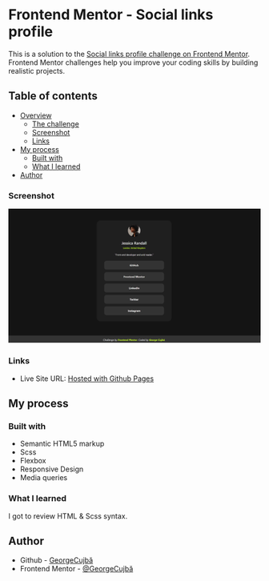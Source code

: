 # Frontend Mentor - Social links profile

This is a solution to the [Social links profile challenge on Frontend Mentor](https://www.frontendmentor.io/challenges/social-links-profile-UG32l9m6dQ/hub). Frontend Mentor challenges help you improve your coding skills by building realistic projects.

## Table of contents

- [Overview](#overview)
  - [The challenge](#the-challenge)
  - [Screenshot](#screenshot)
  - [Links](#links)
- [My process](#my-process)
  - [Built with](#built-with)
  - [What I learned](#what-i-learned)
- [Author](#author)

### Screenshot

![](./screenshots/Website_Screenshot.png)

### Links

- Live Site URL: [Hosted with Github Pages](TBA)

## My process

### Built with

- Semantic HTML5 markup
- Scss
- Flexbox
- Responsive Design
- Media queries

### What I learned

I got to review HTML & Scss syntax.

## Author

- Github - [GeorgeCujbă](https://github.com/GeorgeValentin/)
- Frontend Mentor - [@GeorgeCujbă](https://www.frontendmentor.io/profile/GeorgeValentin)
